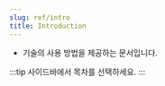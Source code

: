 ```yaml
---
slug: ref/intro
title: Introduction
---
```


- 기술의 사용 방법을 제공하는 문서입니다.

:::tip
사이드바에서 목차를 선택하세요.
:::
